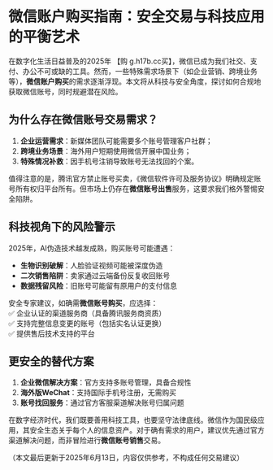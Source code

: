  
# 微信账户购买指南：安全交易与科技应用的平衡艺术  

在数字化生活日益普及的2025年  【购 g.h17b.cc买】，微信已成为我们社交、支付、办公不可或缺的工具。然而，一些特殊需求场景下（如企业营销、跨境业务等），**微信账户购买**的需求逐渐浮现。本文将从科技与安全角度，探讨如何合规地获取微信账号，同时规避潜在风险。  

## 为什么存在微信账号交易需求？  

1. **企业运营需求**：新媒体团队可能需要多个账号管理客户社群；  
2. **跨境业务场景**：海外用户短期使用微信开展中国业务；  
3. **特殊情况补救**：因手机号注销导致账号无法找回的个案。  

值得注意的是，腾讯官方禁止账号买卖，《微信软件许可及服务协议》明确规定账号所有权归平台所有。但市场上仍存在**微信账号出售**服务，这要求我们格外警惕安全陷阱。  

## 科技视角下的风险警示  

2025年，AI伪造技术越发成熟，购买账号可能遭遇：  
- **生物识别破解**：人脸验证视频可能被深度伪造  
- **二次销售陷阱**：卖家通过云端备份反复收回账号  
- **数据残留风险**：旧账号可能留有原用户的支付信息  

安全专家建议，如确需**微信账号购买**，应选择：  
✅ 企业认证的渠道服务商（具备腾讯服务商资质）  
✅ 支持完整信息变更的账号（包括实名认证更换）  
✅ 提供售后技术支持的平台  

## 更安全的替代方案  

1. **企业微信解决方案**：官方支持多账号管理，具备合规性  
2. **海外版WeChat**：支持国际手机号注册，无需购买  
3. **账号找回服务**：通过官方客服渠道解决账号归属问题  

在数字经济时代，我们既要善用科技工具，也要坚守法律底线。微信作为国民级应用，其安全生态关乎每个人的信息资产。对于确有需求的用户，建议优先通过官方渠道解决问题，而非冒险进行**微信账号销售**交易。  

（本文最后更新于2025年6月13日，内容仅供参考，不构成任何交易建议）
